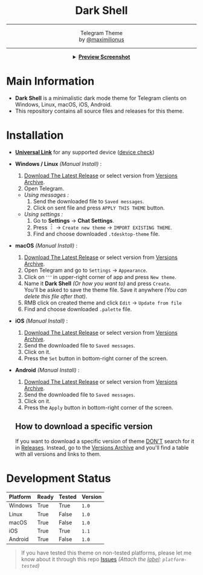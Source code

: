 <div align="center">
	<h1><b>Dark Shell</b></h1><hr>Telegram Theme<br>
	by <a href="https://github.com/maximilionus">@maximilionus</a><h>
</div>
<hr>
<details align="center">
	<summary><b><ins>Preview Screenshot</ins></b></summary>
	<img src=".github/preview.jpg">
</details>

# Main Information
- **Dark Shell** is a minimalistic dark mode theme for Telegram clients on Windows, Linux, macOS, iOS, Android.
- This repository contains all source files and releases for this theme.

# Installation
- [**Universal Link**][telegram-theme-shared-link] for any supported device ([device check](./README.md#Development-Status))
- **Windows / Linux** *(Manual Install)* :
  1. [Download The Latest Release][tdesktop-latest-release] or select version from [Versions Archive](./VERSIONS_ARCHIVE.md).
  2. Open Telegram.
  - *Using messages :*
	1. Send the downloaded file to `Saved messages`.
	2. Click on sent file and press `APPLY THIS THEME` button.
  - *Using settings :*
	1. Go to **Settings** -> **Chat Settings**.
	2. Press <img src=".github/setup_guide/icon_openVerticalMenu.png" width=15> -> `Create new theme` -> `IMPORT EXISTING THEME`.
	3. Find and choose downloaded `.tdesktop-theme` file.
- **macOS** *(Manual Install)* :
  1. [Download The Latest Release][macOS-latest-release] or select version from [Versions Archive](./VERSIONS_ARCHIVE.md).
  2. Open Telegram and go to `Settings` -> `Appearance`.
  3. Click on <img src=".github/setup_guide/icon_openHorizontalMenu.png" width=15> in upper-right corner of app and press `New theme`.
  4. Name it **Dark Shell** *(Or how you want to)* and press `Create`.<br>You'll be asked to save the theme file. Save it anywhere *(You can delete this file after that)*.
  5. RMB click on created theme and click `Edit` -> `Update from file`
  6. Find and choose downloaded `.palette` file.
- **iOS** *(Manual Install)* :
  1. [Download The Latest Release][iOS-latest-release] or select version from [Versions Archive](./VERSIONS_ARCHIVE.md).
  2. Send the downloaded file to `Saved messages`.
  3. Click on it.
  4. Press the `Set` button in bottom-right corner of the screen.
- **Android** *(Manual Install)* :
  1. [Download The Latest Release][android-latest-release] or select version from [Versions Archive](./VERSIONS_ARCHIVE.md).
  2. Send the downloaded file to `Saved messages`.
  3. Click on it.
  4. Press the `Apply` button in bottom-right corner of the screen.

	## How to download a specific version
	If you want to download a specific version of theme <ins>DON'T</ins> search for it in [Releases](https://github.com/maximilionus/Telegram-Dark-Shell/releases). Instead, go to the [Versions Archive](./VERSIONS_ARCHIVE.md) and you'll find a table with all versions and links to them.

# Development Status
| **Platform** | **Ready** | **Tested** | **Version** |
| :----------- | :-------- | :--------- | :---------- |
| Windows      | True      | True       | `1.0`       |
| Linux        | True      | False      | `1.0`       |
| macOS        | True      | False      | `1.0`       |
| iOS          | True      | True       | `1.1`       |
| Android      | True      | False      | `1.0`       |

> If you have tested this theme on non-tested platforms, please let me know about it through this repo [Issues][github-issue-new] *(Attach the <ins>label</ins>: `platform-tested`)*

<!-- REFERENCE LINKS -->
[telegram-theme-shared-link]: https://t.me/addtheme/DarkShell (Telegram Theme Shared Link)
[tdesktop-latest-release]: https://github.com/maximilionus/Telegram-Dark-Shell/releases/latest/download/DarkShell.tdesktop-theme (Download the latest release for Windows / Linux)
[macOS-latest-release]: https://github.com/maximilionus/Telegram-Dark-Shell/releases/latest/download/DarkShell.palette (Download the latest release for macOS)
[iOS-latest-release]: https://github.com/maximilionus/Telegram-Dark-Shell/releases/latest/download/DarkShell.tgios-theme (Download the latest release for iOS)
[android-latest-release]: https://github.com/maximilionus/Telegram-Dark-Shell/releases/latest/download/DarkShell.attheme (Download the latest release for Android)
[github-issue-new]: https://github.com/maximilionus/Telegram-Dark-Shell/issues/new (Create new issue)